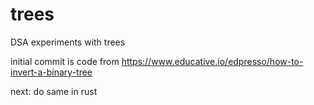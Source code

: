 # trees
DSA experiments with trees


initial commit is code from https://www.educative.io/edpresso/how-to-invert-a-binary-tree

next: do same in rust
